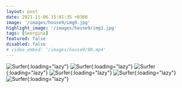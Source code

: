 ```yaml
---
layout: post
date: 2021-11-06 15:01:35 +0300
image: '/images/house9/img0.jpg'
highlight_image: '/images/house9/img1.jpg'
tags: [Georgina]
featured: false
disabled: false
# video_embed: '/images/house9/00.mp4'
---
```


![Surfer]({{site.baseurl}}/images/house9/img3.jpg){:loading="lazy"}
![Surfer]({{site.baseurl}}/images/house9/img4.jpg){:loading="lazy"}
![Surfer]({{site.baseurl}}/images/house9/img5.jpg){:loading="lazy"}
![Surfer]({{site.baseurl}}/images/house9/img6.jpg){:loading="lazy"}
![Surfer]({{site.baseurl}}/images/house9/img7.jpg){:loading="lazy"}
![Surfer]({{site.baseurl}}/images/house9/img8.jpg){:loading="lazy"}
